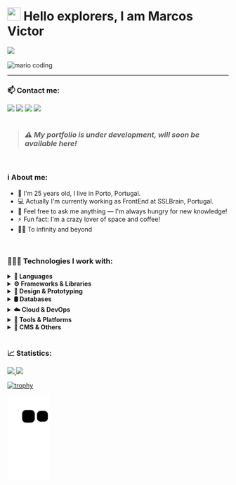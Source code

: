 <h1><img src="https://raw.githubusercontent.com/kaueMarques/kaueMarques/master/hi.gif" width="30px" height="30px"> Hello explorers, I am Marcos Victor</h1>

![](https://komarev.com/ghpvc/?username=marcovicar)

<div>
  <img
    src="https://i.imgur.com/1ZvVkDc.gif" 
    alt="mario coding"
    />
</div>

---
<div>
    <h3>📫 Contact me:</h3>
	    <a href="https://instagram.com/marcovicar" target="_blank"><img src="https://img.shields.io/badge/-Instagram-%23E4405F?style=for-the-badge&logo=instagram&logoColor=white" target="_blank"></a>
<!-- 	    <a href="https://www.twitch.tv/marcovicar" target="_blank"><img src="https://img.shields.io/badge/Twitch-9146FF?style=for-the-badge&logo=twitch&logoColor=white" target="_blank"></a> -->
	    <a href = "mailto:marcovicar.dev@gmail.com"><img src="https://img.shields.io/badge/Gmail-D14836?style=for-the-badge&logo=gmail&logoColor=white" target="_blank"></a>
	    <a href="https://www.linkedin.com/in/marcos-victor-ara%C3%BAjo-ramos-79ba49182/" target="_blank"><img src="https://img.shields.io/badge/-LinkedIn-%230077B5?style=for-the-badge&logo=linkedin&logoColor=white" target="_blank"></a>
	    <a href="https://api.whatsapp.com/send?phone=351910322303" target="_blank"><img src="https://img.shields.io/badge/-WhatsApp-008000?style=for-the-badge&logo=whatsapp&logoColor=white" target="_blank"></a>
</div>

</br>
<blockquote><h3><i>⚠️ My portfolio is under development, will soon be available here!</i></h3></blockquote>

</br>
<h3>ℹ️ About me:</h3>

<div>
<!--     <h2 align="center"><blockquote>Looking for a pleno Front-End Developer Job.</blockquote></h2> -->
	<ul>
		<li> 👤 I'm 25 years old, I live in Porto, Portugal.</li>
		<li> 💻 Actually I'm currently working as FrontEnd at SSLBrain, Portugal.</li>
		<li> 💬 Feel free to ask me anything — I'm always hungry for new knowledge!</li>
		<li> ⚡ Fun fact: I'm a crazy lover of space and coffee!</li>
		<li> 🚀✨ To infinity and beyond</li>
	</ul>
</div>

</br>
  
<h3>👨🏽‍💻 Technologies I work with:</h3>
<details> <summary><strong>🧠 Languages</strong></summary><br> <img src="https://cdn.jsdelivr.net/gh/devicons/devicon/icons/javascript/javascript-original.svg" width="40" /> <img src="https://cdn.jsdelivr.net/gh/devicons/devicon/icons/typescript/typescript-original.svg" width="40" /> <img src="https://cdn.jsdelivr.net/gh/devicons/devicon/icons/html5/html5-original.svg" width="40" /> <img src="https://cdn.jsdelivr.net/gh/devicons/devicon/icons/css3/css3-original.svg" width="40" /> <img src="https://cdn.jsdelivr.net/gh/devicons/devicon/icons/php/php-original.svg" width="40" /> <img src="https://cdn.jsdelivr.net/gh/devicons/devicon/icons/java/java-original.svg" width="40" /> </details> <details> <summary><strong>⚙️ Frameworks & Libraries</strong></summary><br> <img src="https://cdn.jsdelivr.net/gh/devicons/devicon/icons/react/react-original.svg" width="40" /> <img src="https://cdn.jsdelivr.net/gh/devicons/devicon/icons/nextjs/nextjs-original-wordmark.svg" width="40" style="background:white; border-radius: 5px;" /> <img src="https://cdn.jsdelivr.net/gh/devicons/devicon/icons/vuejs/vuejs-original.svg" width="40" /> <img src="https://cdn.jsdelivr.net/gh/devicons/devicon/icons/angularjs/angularjs-original.svg" width="40" /> <img src="https://cdn.jsdelivr.net/gh/devicons/devicon/icons/bootstrap/bootstrap-original.svg" width="40" /> <img src="https://cdn.jsdelivr.net/gh/devicons/devicon/icons/sass/sass-original.svg" width="40" /> <img src="https://cdn.jsdelivr.net/gh/devicons/devicon/icons/tailwindcss/tailwindcss-plain.svg" width="40" /> <img src="https://cdn.jsdelivr.net/gh/devicons/devicon/icons/jquery/jquery-original.svg" width="40" /> </details> <details> <summary><strong>🎨 Design & Prototyping</strong></summary><br> <img src="https://cdn.jsdelivr.net/gh/devicons/devicon/icons/figma/figma-original.svg" width="40" /> <img src="https://cdn.jsdelivr.net/gh/devicons/devicon/icons/photoshop/photoshop-plain.svg" width="40" /> <img src="https://cdn.jsdelivr.net/gh/devicons/devicon/icons/canva/canva-original.svg" width="40" /> </details> <details> <summary><strong>🛢️ Databases</strong></summary><br> <img src="https://cdn.jsdelivr.net/gh/devicons/devicon/icons/postgresql/postgresql-original.svg" width="40" /> <img src="https://cdn.jsdelivr.net/gh/devicons/devicon/icons/mysql/mysql-original-wordmark.svg" width="40" /> <img src="https://cdn.jsdelivr.net/gh/devicons/devicon/icons/sqlite/sqlite-original.svg" width="40" /> </details> <details> <summary><strong>☁️ Cloud & DevOps</strong></summary><br> <img src="https://cdn.jsdelivr.net/gh/devicons/devicon/icons/docker/docker-original-wordmark.svg" width="40" /> <img src="https://cdn.jsdelivr.net/gh/devicons/devicon/icons/amazonwebservices/amazonwebservices-original.svg" width="40" /> <img src="https://cdn.jsdelivr.net/gh/devicons/devicon/icons/heroku/heroku-original.svg" width="40" /> </details> <details> <summary><strong>🧰 Tools & Platforms</strong></summary><br> <img src="https://cdn.jsdelivr.net/gh/devicons/devicon/icons/git/git-original.svg" width="40" /> <img src="https://cdn.jsdelivr.net/gh/devicons/devicon/icons/github/github-original.svg" width="40" /> <img src="https://cdn.jsdelivr.net/gh/devicons/devicon/icons/gitlab/gitlab-original.svg" width="40" /> <img src="https://cdn.jsdelivr.net/gh/devicons/devicon/icons/npm/npm-original-wordmark.svg" width="40" /> <img src="https://cdn.jsdelivr.net/gh/devicons/devicon/icons/yarn/yarn-original.svg" width="40" /> <img src="https://cdn.jsdelivr.net/gh/devicons/devicon/icons/vscode/vscode-original.svg" width="40" /> </details> <details> <summary><strong>🧪 CMS & Others</strong></summary><br> <img src="https://cdn.jsdelivr.net/gh/devicons/devicon/icons/wordpress/wordpress-original.svg" width="40" /> <img src="https://cdn.jsdelivr.net/gh/devicons/devicon/icons/codeigniter/codeigniter-plain.svg" width="40" /> <img src="https://cdn.jsdelivr.net/gh/devicons/devicon/icons/laravel/laravel-plain.svg" width="40" /> <img src="https://cdn.jsdelivr.net/gh/devicons/devicon/icons/unrealengine/unrealengine-original.svg" width="40" /> </details>

</br>
<h3>📈 Statistics:</h3>
<div>
 <a href="https://github.com/marcovicar">
 <img height="180em" src="https://github-readme-stats.vercel.app/api/top-langs/?username=marcovicar&layout=compact&langs_count=7&theme=dracula"/>
 <img height="180em" src="https://github-readme-stats.vercel.app/api?username=marcovicar&show_icons=true&theme=dracula&include_all_commits=true&count_private=true"/>
</div>

[![trophy](https://github-profile-trophy.vercel.app/?username=marcovicar&theme=onedark)](https://github.com/ryo-ma/github-profile-trophy)	
	
![Snake animation](https://github.com/marcovicar/marcovicar/blob/output/github-contribution-grid-snake.svg)
